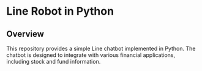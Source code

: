 # Line Robot in Python
## Overview
This repository provides a simple Line chatbot implemented in Python. The chatbot is designed to integrate with various financial applications, including stock and fund information.

